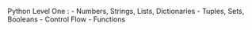 Python Level One :
    - Numbers, Strings, Lists, Dictionaries
    - Tuples, Sets, Booleans
    - Control Flow
    - Functions
